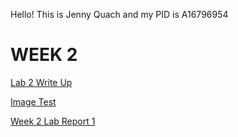 Hello! This is Jenny Quach and my PID is A16796954


# WEEK 2

[Lab 2 Write Up](https://hoatuyet423.github.io/cse15l-lab-reports/week2-writeup/jennyfile.html)

[Image Test](https://hoatuyet423.github.io/cse15l-lab-reports/week2-writeup/image-test.html)

[Week 2 Lab Report 1](https://hoatuyet423.github.io/cse15l-lab-reports/week2-labreport1/tutorial.html)

